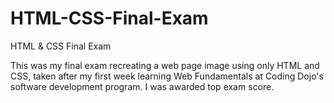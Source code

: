 # HTML-CSS-Final-Exam
HTML &amp; CSS Final Exam

This was my final exam recreating a web page image using only HTML and CSS, taken after my first week learning Web Fundamentals at Coding Dojo's software development program. I was awarded top exam score.
